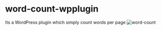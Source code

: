 # word-count-wpplugin
Its a WordPress plugin which simply count words per page
![word-count](https://user-images.githubusercontent.com/43313135/201882735-bdd289a6-39be-4e54-b634-2ade0f1ec743.png)
